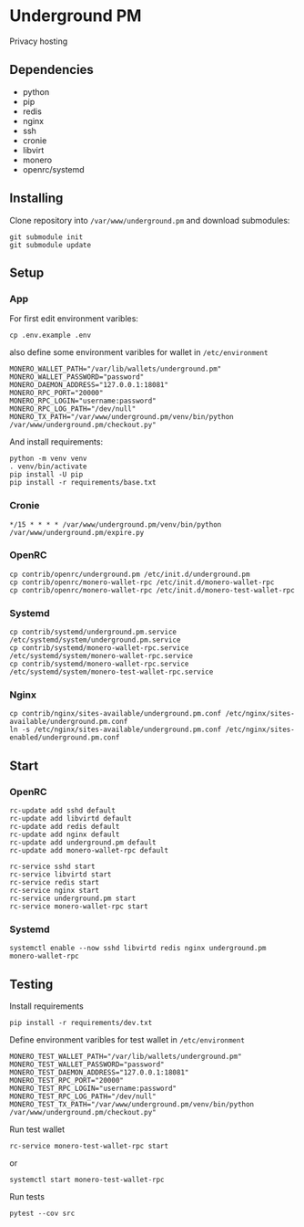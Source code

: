 # Underground PM

Privacy hosting

## Dependencies

* python
* pip
* redis
* nginx
* ssh
* cronie
* libvirt
* monero
* openrc/systemd

## Installing

Clone repository into `/var/www/underground.pm` and download submodules:

```
git submodule init
git submodule update
```

## Setup

### App

For first edit environment varibles:

`cp .env.example .env`

also define some environment varibles for wallet in `/etc/environment`

```
MONERO_WALLET_PATH="/var/lib/wallets/underground.pm"
MONERO_WALLET_PASSWORD="password"
MONERO_DAEMON_ADDRESS="127.0.0.1:18081"
MONERO_RPC_PORT="20000"
MONERO_RPC_LOGIN="username:password"
MONERO_RPC_LOG_PATH="/dev/null"
MONERO_TX_PATH="/var/www/underground.pm/venv/bin/python /var/www/underground.pm/checkout.py"
```

And install requirements:

```
python -m venv venv
. venv/bin/activate
pip install -U pip
pip install -r requirements/base.txt
```

### Cronie

`*/15 * * * * /var/www/underground.pm/venv/bin/python /var/www/underground.pm/expire.py`

### OpenRC

```
cp contrib/openrc/underground.pm /etc/init.d/underground.pm
cp contrib/openrc/monero-wallet-rpc /etc/init.d/monero-wallet-rpc
cp contrib/openrc/monero-wallet-rpc /etc/init.d/monero-test-wallet-rpc
```

### Systemd

```
cp contrib/systemd/underground.pm.service /etc/systemd/system/underground.pm.service
cp contrib/systemd/monero-wallet-rpc.service /etc/systemd/system/monero-wallet-rpc.service
cp contrib/systemd/monero-wallet-rpc.service /etc/systemd/system/monero-test-wallet-rpc.service
```

### Nginx

```
cp contrib/nginx/sites-available/underground.pm.conf /etc/nginx/sites-available/underground.pm.conf
ln -s /etc/nginx/sites-available/underground.pm.conf /etc/nginx/sites-enabled/underground.pm.conf
```

## Start

### OpenRC

```
rc-update add sshd default
rc-update add libvirtd default
rc-update add redis default
rc-update add nginx default
rc-update add underground.pm default
rc-update add monero-wallet-rpc default

rc-service sshd start
rc-service libvirtd start
rc-service redis start
rc-service nginx start
rc-service underground.pm start
rc-service monero-wallet-rpc start
```

### Systemd

`systemctl enable --now sshd libvirtd redis nginx underground.pm monero-wallet-rpc`

## Testing

Install requirements

`pip install -r requirements/dev.txt`

Define environment varibles for test wallet in `/etc/environment`

```
MONERO_TEST_WALLET_PATH="/var/lib/wallets/underground.pm"
MONERO_TEST_WALLET_PASSWORD="password"
MONERO_TEST_DAEMON_ADDRESS="127.0.0.1:18081"
MONERO_TEST_RPC_PORT="20000"
MONERO_TEST_RPC_LOGIN="username:password"
MONERO_TEST_RPC_LOG_PATH="/dev/null"
MONERO_TEST_TX_PATH="/var/www/underground.pm/venv/bin/python /var/www/underground.pm/checkout.py"
```

Run test wallet

`rc-service monero-test-wallet-rpc start`

or

`systemctl start monero-test-wallet-rpc`


Run tests

`pytest --cov src`
